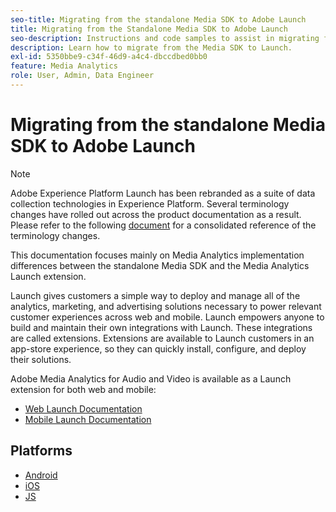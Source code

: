 ```yaml
---
seo-title: Migrating from the standalone Media SDK to Adobe Launch
title: Migrating from the Standalone Media SDK to Adobe Launch
seo-description: Instructions and code samples to assist in migrating from the Media SDK to Launch.
description: Learn how to migrate from the Media SDK to Launch.
exl-id: 5350bbe9-c34f-46d9-a4c4-dbccdbed0bb0
feature: Media Analytics
role: User, Admin, Data Engineer
---
```

# Migrating from the standalone Media SDK to Adobe Launch

>[!NOTE]
>Adobe Experience Platform Launch has been rebranded as a suite of data collection technologies in Experience Platform. Several terminology changes have rolled out across the product documentation as a result. Please refer to the following [document](https://experienceleague.adobe.com/docs/experience-platform/tags/term-updates.html?lang=en) for a consolidated reference of the terminology changes.

This documentation focuses mainly on Media Analytics implementation differences
between the standalone Media SDK and the Media Analytics Launch extension.

Launch gives customers a simple way to deploy and manage all of the analytics,
marketing, and advertising solutions necessary to power relevant customer
experiences across web and mobile. Launch empowers anyone to build and maintain
their own integrations with Launch. These integrations are called extensions.
Extensions are available to Launch customers in an app-store experience, so they
can quickly install, configure, and deploy their solutions.

Adobe Media Analytics for Audio and Video is available as a Launch extension for both web and mobile:

* [Web Launch Documentation](https://experienceleague.adobe.com/docs/experience-platform/tags/extensions/adobe/media-analytics/overview.html)
* [Mobile Launch Documentation](https://developer.adobe.com/client-sdks/documentation/adobe-media-analytics/)

## Platforms

* [Android](/help/legacy/sdk-to-launch/sdk-to-launch-migration-platforms/sdk-to-launch-migration-android.md)
* [iOS](/help/legacy/sdk-to-launch/sdk-to-launch-migration-platforms/sdk-to-launch-migration-ios.md)
* [JS](/help/legacy/sdk-to-launch/sdk-to-launch-migration-platforms/sdk-to-launch-migration-js.md)
